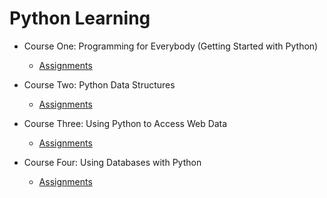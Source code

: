 # Python Learning

- Course One: Programming for Everybody (Getting Started with Python)

  - [Assignments](https://github.com/Nullblano/Python_Learning/tree/master/Course%20One)

- Course Two: Python Data Structures

  - [Assignments](https://github.com/Nullblano/Python_Learning/tree/master/Course%20Two)

- Course Three: Using Python to Access Web Data

  - [Assignments](https://github.com/Nullblano/Python_Learning/tree/master/Course%20Three)

- Course Four: Using Databases with Python

  - [Assignments](https://github.com/Nullblano/Python_Learning/tree/master/Course%20Four)
